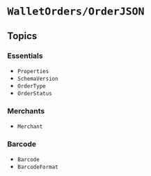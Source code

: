 # ``WalletOrders/OrderJSON``

## Topics

### Essentials

- ``Properties``
- ``SchemaVersion``
- ``OrderType``
- ``OrderStatus``

### Merchants

- ``Merchant``

### Barcode

- ``Barcode``
- ``BarcodeFormat``
